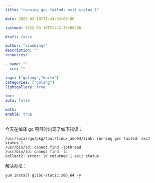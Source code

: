 ```yaml
---
title: "running gcc failed: exit status 1"

date: 2022-02-10T21:43:33+08:00

lastmod: 2022-03-16T21:43:33+08:00

draft: false

author: "xiaobinqt"
description: ""
resources:

- name: ""
  src: ""

tags: ["golang","build"]
categories: ["golang"]
lightgallery: true

toc:
auto: false

math:
enable: true
---
```




今天在编译 go 项目时出现了如下错误：

```shell
/usr/local/go/pkg/tool/linux_amd64/link: running gcc failed: exit status 1
/usr/bin/ld: cannot find -lpthread
/usr/bin/ld: cannot find -lc
collect2: error: ld returned 1 exit status
```

解决办法：

```shell
yum install glibc-static.x86_64 -y
```

